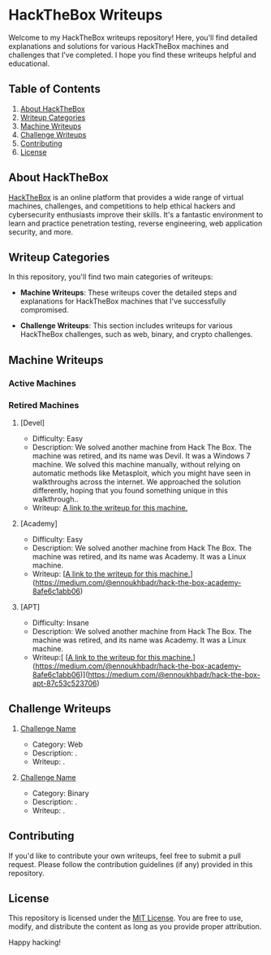 # HackTheBox Writeups

Welcome to my HackTheBox writeups repository! Here, you'll find detailed explanations and solutions for various HackTheBox machines and challenges that I've completed. I hope you find these writeups helpful and educational.

## Table of Contents

1. [About HackTheBox](#about-hackthebox)
2. [Writeup Categories](#writeup-categories)
3. [Machine Writeups](#machine-writeups)
4. [Challenge Writeups](#challenge-writeups)
5. [Contributing](#contributing)
6. [License](#license)

## About HackTheBox

[HackTheBox](https://www.hackthebox.eu/) is an online platform that provides a wide range of virtual machines, challenges, and competitions to help ethical hackers and cybersecurity enthusiasts improve their skills. It's a fantastic environment to learn and practice penetration testing, reverse engineering, web application security, and more.

## Writeup Categories

In this repository, you'll find two main categories of writeups:

- **Machine Writeups**: These writeups cover the detailed steps and explanations for HackTheBox machines that I've successfully compromised.

- **Challenge Writeups**: This section includes writeups for various HackTheBox challenges, such as web, binary, and crypto challenges.

## Machine Writeups

### Active Machines


### Retired Machines

1. [Devel]
   - Difficulty: Easy
   - Description: We solved another machine from Hack The Box. The machine was retired, and its name was Devil. It was a Windows 7 machine. We solved this machine manually, without relying on 
                  automatic methods like Metasploit, which you might have seen in walkthroughs across the internet. We approached the solution differently, hoping that you found something unique in 
                  this walkthrough..
   - Writeup: [A link to the writeup for this machine.](https://medium.com/@ennoukhbadr/hackthebox-devel-walkthrough-f3672f03cb62)

2. [Academy]
   - Difficulty: Easy
   - Description: We solved another machine from Hack The Box. The machine was retired, and its name was Academy. It was a Linux machine.
   - Writeup: [[A link to the writeup for this machine.](https://medium.com/@ennoukhbadr/hackthebox-devel-walkthrough-f3672f03cb62)](https://medium.com/@ennoukhbadr/hack-the-box-academy-8afe6c1abb06)
  
3. [APT]
   - Difficulty: Insane
   - Description: We solved another machine from Hack The Box. The machine was retired, and its name was Academy. It was a Linux machine.
   - Writeup:[ [[A link to the writeup for this machine.](https://medium.com/@ennoukhbadr/hackthebox-devel-walkthrough-f3672f03cb62)](https://medium.com/@ennoukhbadr/hack-the-box-academy-8afe6c1abb06)](https://medium.com/@ennoukhbadr/hack-the-box-apt-87c53c523706)
     
## Challenge Writeups

1. [Challenge Name](challenge-url)
   - Category: Web
   - Description: .
   - Writeup: .

2. [Challenge Name](challenge-url)
   - Category: Binary
   - Description: .
   - Writeup: .

## Contributing

If you'd like to contribute your own writeups, feel free to submit a pull request. Please follow the contribution guidelines (if any) provided in this repository.

## License

This repository is licensed under the [MIT License](LICENSE). You are free to use, modify, and distribute the content as long as you provide proper attribution.

Happy hacking!
